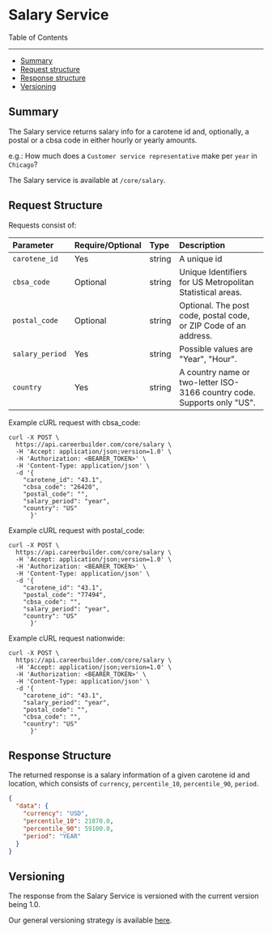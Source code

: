 Salary Service
====================

Table of Contents
_____________

- [Summary](#summary)
- [Request structure](#request-structure)
- [Response structure](#response-structure)
- [Versioning](#versioning)

Summary
-----------
The Salary service returns salary info for a carotene id and, optionally, a postal or a cbsa code in either hourly or yearly amounts.

e.g.: How much does a `Customer service representative` make per `year` in `Chicago`?

The Salary service is available at `/core/salary`.

Request Structure
-----------

Requests consist of:

| Parameter | Require/Optional | Type | Description |
|:----------|:-------|:-------|:-------|
|`carotene_id`| Yes | string | A unique id|
|`cbsa_code` | Optional | string |  Unique Identifiers for US Metropolitan Statistical areas. |
|`postal_code` | Optional | string |  Optional. The post code, postal code, or ZIP Code of an address.|
|`salary_period` | Yes | string | Possible values are "Year", "Hour". | 
|`country` | Yes | string |A country name or two-letter ISO-3166 country code. Supports only "US". |

Example cURL request with cbsa_code:

```
curl -X POST \
  https://api.careerbuilder.com/core/salary \
  -H 'Accept: application/json;version=1.0' \
  -H 'Authorization: <BEARER_TOKEN>' \
  -H 'Content-Type: application/json' \
  -d '{
	"carotene_id": "43.1",
	"cbsa_code": "26420",
	"postal_code": "",
	"salary_period": "year",
	"country": "US"
      }'
```

Example cURL request with postal_code:

```
curl -X POST \
  https://api.careerbuilder.com/core/salary \
  -H 'Accept: application/json;version=1.0' \
  -H 'Authorization: <BEARER_TOKEN>' \
  -H 'Content-Type: application/json' \
  -d '{
	"carotene_id": "43.1",
	"postal_code": "77494",
	"cbsa_code": "",
	"salary_period": "year",
	"country": "US"
      }'
```

Example cURL request nationwide:

```
curl -X POST \
  https://api.careerbuilder.com/core/salary \
  -H 'Accept: application/json;version=1.0' \
  -H 'Authorization: <BEARER_TOKEN>' \
  -H 'Content-Type: application/json' \
  -d '{
	"carotene_id": "43.1",
	"salary_period": "year",
	"postal_code": "",
	"cbsa_code": "",
	"country": "US"
      }'
```
Response Structure
-----------

The returned response is a salary information of a given carotene id and location,
which consists of `currency`, `percentile_10`, `percentile_90`, `period`.
```json
{
  "data": {
    "currency": "USD",
    "percentile_10": 21870.0,
    "percentile_90": 59100.0,
    "period": "YEAR"
  }
}

```

Versioning
-----------
The response from the Salary Service is versioned with the current version being 1.0. 

Our general versioning strategy is available [here](/Versioning.md).
